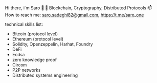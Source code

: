 Hi there, i'm Saro 👋
🔭 Blockchain, Cryptography, Distributed Protocols
📫 How to reach me: saro.sadeghi82@gmail.com,
https://t.me/saro_one

technical skills list:
- Bitcoin (protocol level)
- Ethereum (protocol level)
- Solidity, Openzeppelin, Harhat, Foundry
- DeFi
- Ecdsa
- zero knowledge proof
- Circom
- P2P networks
- Distributed systems engineering
